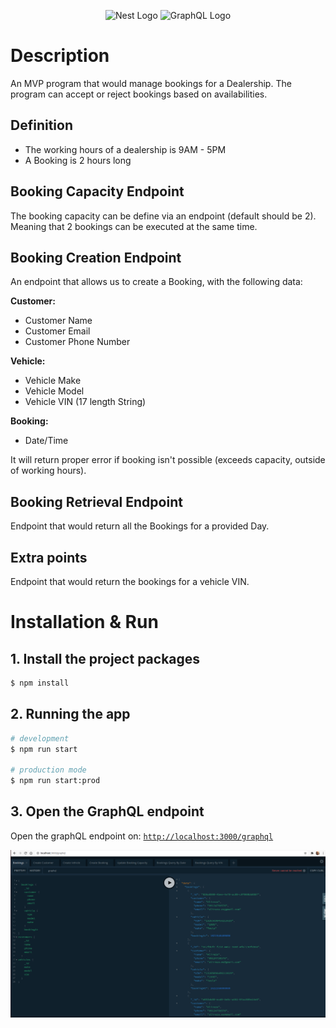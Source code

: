 <p align="center">
  <img src="https://nestjs.com/img/logo_text.svg" height="100" alt="Nest Logo" />
  <img src="https://graphql.org/img/logo.svg" height="100" alt="GraphQL Logo" >
  
# Description
An MVP program that would manage bookings for a Dealership.
The program can accept or reject bookings based on availabilities.
## Definition
- The working hours of a dealership is 9AM - 5PM
- A Booking is 2 hours long
## Booking Capacity Endpoint
The booking capacity can be define via an endpoint (default should be 2). Meaning that 2 bookings can be executed at the same time.
## Booking Creation Endpoint
An endpoint that allows us to create a Booking, with the following data:

**Customer:**
- Customer Name
- Customer Email
- Customer Phone Number

**Vehicle:**
- Vehicle Make
- Vehicle Model
- Vehicle VIN (17 length String)

**Booking:**
- Date/Time

It will return proper error if booking isn't possible (exceeds capacity, outside of working hours).

## Booking Retrieval Endpoint
Endpoint that would return all the Bookings for a provided Day.
## Extra points
Endpoint that would return the bookings for a vehicle VIN.

# Installation & Run
## 1. Install the project packages
```bash
$ npm install
```

## 2. Running the app

```bash
# development
$ npm run start

# production mode
$ npm run start:prod
```
## 3. Open the GraphQL endpoint
Open the graphQL endpoint on: 
<a href="http://localhost:3000/graphql" target="_blank">`http://localhost:3000/graphql`</a>

![](./static/graphql.png)